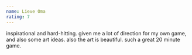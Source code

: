 ```yaml
---
name: Lieve Oma
rating: 7
---
```


inspirational and hard-hitting. given me a lot of direction for my own game, and also some art ideas. also the art is beautiful. such a great 20 minute game.

